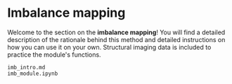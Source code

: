 # Imbalance mapping

Welcome to the section on the **imbalance mapping**! You will find a detailed description of the rationale behind this method and detailed instructions on how you can use it on your own. Structural imaging data is included to practice the module's functions.

```{toctree}
imb_intro.md
imb_module.ipynb
```